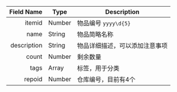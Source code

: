  Field Name     | Type   | Description
---------------:| ------ | ------------------------
itemid          | Number | 物品编号 `yyyy\d{5}`
name            | String | 物品简略名称
description     | String | 物品详细描述，可以添加注意事项
count           | Number | 剩余数量
tags            | Array  | 标签，用于分类
repoid          | Number | 仓库编号，目前有4个


